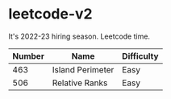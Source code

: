 # leetcode-v2

It's 2022-23 hiring season. Leetcode time.

| Number | Name             | Difficulty |
| ------ | ---------------- | ---------- |
| 463    | Island Perimeter | Easy       |
| 506    | Relative Ranks   | Easy       |
